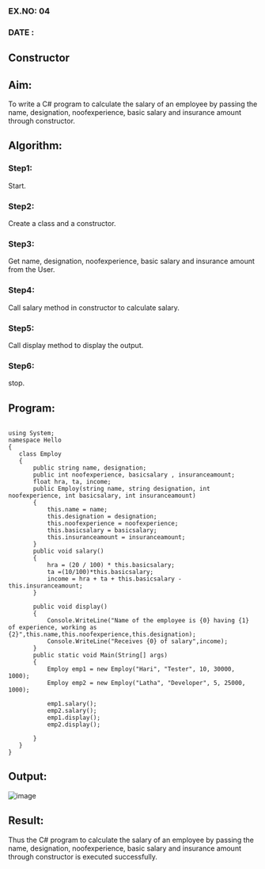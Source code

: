 ### EX.NO: 04

### DATE :

## Constructor


## Aim:
 To write a C# program to calculate the salary of an employee by passing the name, designation, noofexperience, basic salary and insurance amount through constructor.
 
## Algorithm:
 
 
### Step1:
Start.

### Step2:
Create a class and a constructor.

### Step3:
Get name, designation, noofexperience, basic salary and insurance amount from the User.

### Step4:
Call salary method in constructor to calculate salary.

### Step5:
Call display method to display the output.

### Step6:
stop.
 
 
 
 ## Program:
 
 ```python3
 
 using System;
namespace Hello
{
    class Employ
    {
        public string name, designation;
        public int noofexperience, basicsalary , insuranceamount;
        float hra, ta, income;
        public Employ(string name, string designation, int noofexperience, int basicsalary, int insuranceamount)
        {
            this.name = name;
            this.designation = designation;
            this.noofexperience = noofexperience;
            this.basicsalary = basicsalary;
            this.insuranceamount = insuranceamount;
        }
        public void salary()
        {
            hra = (20 / 100) * this.basicsalary;
            ta =(10/100)*this.basicsalary;
            income = hra + ta + this.basicsalary - this.insuranceamount;
        }

        public void display()
        {
            Console.WriteLine("Name of the employee is {0} having {1} of experience, working as {2}",this.name,this.noofexperience,this.designation);
            Console.WriteLine("Receives {0} of salary",income);
        }
        public static void Main(String[] args)
        {
            Employ emp1 = new Employ("Hari", "Tester", 10, 30000, 1000);
            Employ emp2 = new Employ("Latha", "Developer", 5, 25000, 1000);

            emp1.salary();
            emp2.salary();
            emp1.display();
            emp2.display();
            
        }
    }
}

```
 
 ## Output:
 
 
 ![image](https://user-images.githubusercontent.com/81132849/166909041-3df4bc23-2938-4219-bcca-4649cbbfda24.png)

 
 ## Result:

Thus the C# program to calculate the salary of an employee by passing the name, designation, noofexperience, basic salary and insurance amount through constructor is executed successfully.
